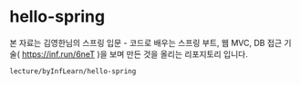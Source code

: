 # hello-spring
본 자료는 김영한님의 스프링 입문 - 코드로 배우는 스프링 부트, 웹 MVC, DB 접근 기술( https://inf.run/6neT )을 보며 만든 것을 올리는 리포지토리 입니다.
```
lecture/byInfLearn/hello-spring
```
